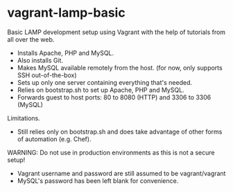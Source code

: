 vagrant-lamp-basic
==================

Basic LAMP development setup using Vagrant with the help of tutorials from all over the web.
* Installs Apache, PHP and MySQL.
* Also installs Git.
* Makes MySQL available remotely from the host. (for now, only supports SSH out-of-the-box)
* Sets up only one server containing everything that's needed.
* Relies on bootstrap.sh to set up Apache, PHP and MySQL.
* Forwards guest to host ports: 80 to 8080 (HTTP) and 3306 to 3306 (MySQL)

Limitations.
* Still relies only on bootstrap.sh and does take advantage of other forms of automation (e.g. Chef).

WARNING: Do not use in production environments as this is not a secure setup!
* Vagrant username and password are still assumed to be vagrant/vagrant
* MySQL's password has been left blank for convenience.
